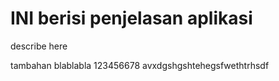 # INI berisi penjelasan aplikasi

describe here

tambahan blablabla
123456678
avxdgshgshtehegsfwethtrhsdf

